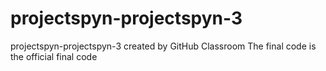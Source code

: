 # projectspyn-projectspyn-3
projectspyn-projectspyn-3 created by GitHub Classroom
The final code is the official final code
